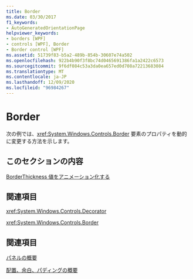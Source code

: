 ```yaml
---
title: Border
ms.date: 03/30/2017
f1_keywords:
- AutoGeneratedOrientationPage
helpviewer_keywords:
- borders [WPF]
- controls [WPF], Border
- Border control [WPF]
ms.assetid: 51739f83-b5a2-489b-854b-30607e74a502
ms.openlocfilehash: 922b4b90f3f8bc74d0465691386fa1a2422c6573
ms.sourcegitcommit: 9f6df084c53a3da0ea657ed0d708a72213683084
ms.translationtype: MT
ms.contentlocale: ja-JP
ms.lasthandoff: 12/09/2020
ms.locfileid: "96984267"
---
```

# <a name="border"></a>Border
次の例では、<xref:System.Windows.Controls.Border> 要素のプロパティを動的に変更する方法を示します。  
  
## <a name="in-this-section"></a>このセクションの内容  
 [BorderThickness 値をアニメーション化する](how-to-animate-a-borderthickness-value.md)  
  
## <a name="reference"></a>関連項目  
 <xref:System.Windows.Controls.Decorator>  
  
 <xref:System.Windows.Controls.Border>  
  
## <a name="related-sections"></a>関連項目  
 [パネルの概要](panels-overview.md)  
  
 [配置、余白、パディングの概要](../advanced/alignment-margins-and-padding-overview.md)
